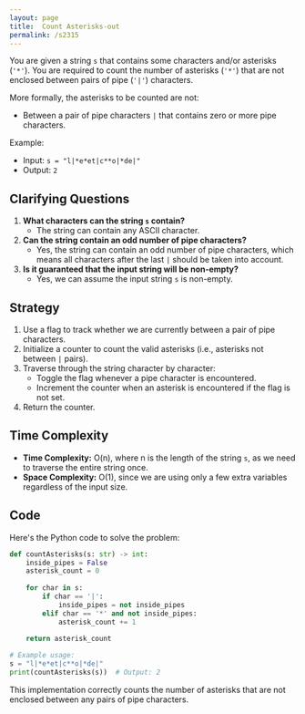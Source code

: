```yaml
---
layout: page
title:  Count Asterisks-out
permalink: /s2315
---
```

You are given a string `s` that contains some characters and/or asterisks (`'*'`). You are required to count the number of asterisks (`'*'`) that are not enclosed between pairs of pipe (`'|'`) characters.

More formally, the asterisks to be counted are not:

- Between a pair of pipe characters `|` that contains zero or more pipe characters.

Example:

- Input: `s = "l|*e*et|c**o|*de|"`
- Output: `2`

## Clarifying Questions
1. **What characters can the string `s` contain?** 
   - The string can contain any ASCII character.
2. **Can the string contain an odd number of pipe characters?**
   - Yes, the string can contain an odd number of pipe characters, which means all characters after the last `|` should be taken into account.
3. **Is it guaranteed that the input string will be non-empty?**
   - Yes, we can assume the input string `s` is non-empty.

## Strategy
1. Use a flag to track whether we are currently between a pair of pipe characters.
2. Initialize a counter to count the valid asterisks (i.e., asterisks not between `|` pairs).
3. Traverse through the string character by character:
   - Toggle the flag whenever a pipe character is encountered.
   - Increment the counter when an asterisk is encountered if the flag is not set.
4. Return the counter.

## Time Complexity
- **Time Complexity:** O(n), where n is the length of the string `s`, as we need to traverse the entire string once.
- **Space Complexity:** O(1), since we are using only a few extra variables regardless of the input size.

## Code

Here's the Python code to solve the problem:

```python
def countAsterisks(s: str) -> int:
    inside_pipes = False
    asterisk_count = 0
    
    for char in s:
        if char == '|':
            inside_pipes = not inside_pipes
        elif char == '*' and not inside_pipes:
            asterisk_count += 1
            
    return asterisk_count

# Example usage:
s = "l|*e*et|c**o|*de|"
print(countAsterisks(s))  # Output: 2
```

This implementation correctly counts the number of asterisks that are not enclosed between any pairs of pipe characters.